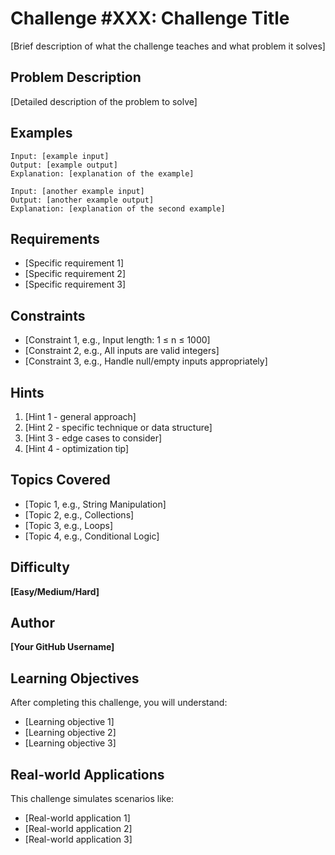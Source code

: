 # Challenge #XXX: Challenge Title

[Brief description of what the challenge teaches and what problem it solves]

## Problem Description

[Detailed description of the problem to solve]

## Examples

```
Input: [example input]
Output: [example output]
Explanation: [explanation of the example]

Input: [another example input]
Output: [another example output]
Explanation: [explanation of the second example]
```

## Requirements

- [Specific requirement 1]
- [Specific requirement 2]
- [Specific requirement 3]

## Constraints

- [Constraint 1, e.g., Input length: 1 ≤ n ≤ 1000]
- [Constraint 2, e.g., All inputs are valid integers]
- [Constraint 3, e.g., Handle null/empty inputs appropriately]

## Hints

1. [Hint 1 - general approach]
2. [Hint 2 - specific technique or data structure]
3. [Hint 3 - edge cases to consider]
4. [Hint 4 - optimization tip]

## Topics Covered

- [Topic 1, e.g., String Manipulation]
- [Topic 2, e.g., Collections]
- [Topic 3, e.g., Loops]
- [Topic 4, e.g., Conditional Logic]

## Difficulty

**[Easy/Medium/Hard]**

## Author

**[Your GitHub Username]**

## Learning Objectives

After completing this challenge, you will understand:

- [Learning objective 1]
- [Learning objective 2]
- [Learning objective 3]

## Real-world Applications

This challenge simulates scenarios like:

- [Real-world application 1]
- [Real-world application 2]
- [Real-world application 3]

